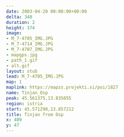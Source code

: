 ```yaml
---
date: 2003-04-20 00:00:00+00:00
delta: 340
duration: 2
height: 374
image:
- M_7-4705_IMG.JPG
- M_7-4714_IMG.JPG
- M_7-4707_IMG.JPG
- mapgps.jpg
- path_1.gif
- alt.gif
layout: stub
lead: M_7-4705_IMG.JPG
map: 1
maplink: https://mapzs.projekti.si/poi/1827
name: Tinjan_Osp
peak: 45.561375,13.835055
region: istria
start: 45.571298,13.857212
title: Tinjan from Osp
x: 409
y: 47
---
```

